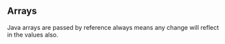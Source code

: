**Arrays**
----------

Java arrays are passed by reference always means any change will reflect in the values also.




